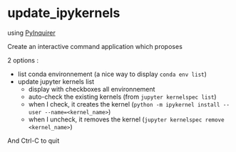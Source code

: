 # update_ipykernels

using [PyInquirer](https://codeburst.io/building-beautiful-command-line-interfaces-with-python-26c7e1bb54df#PyInquirer)



Create an interactive command application which proposes



2 options :

- list conda environnement (a nice way to display `conda env list`)
- update jupyter kernels list 
  - display with checkboxes all environnement
  - auto-check the existing kernels (from `jupyter kernelspec list`)
  - when I check, it creates the kernel (`python -m ipykernel install --user --name=<kernel_name>`)
  - when I uncheck, it removes the kernel (`jupyter kernelspec remove <kernel_name>`)

And Ctrl-C to quit